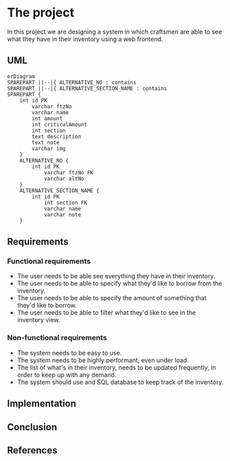 # The project

In this project we are designing a system in which craftsmen are able to see what they have in their inventory using a web frontend.

## UML

```mermaid
erDiagram
SPAREPART ||--|{ ALTERNATIVE_NO : contains
SPAREPART ||--|{ ALTERNATIVE_SECTION_NAME : contains
SPAREPART {
	int id PK
		varchar ftzNo
		varchar name
		int amount
		int criticalAmount
		int section
		text description
		text note
		varchar img
	}
	ALTERNATIVE_NO {
		int id PK
			varchar ftzNo FK
			varchar altNo
	}
	ALTERNATIVE_SECTION_NAME {
		int id PK
			int section FK
			varchar name
			varchar note
	}
```

## Requirements

### Functional requirements

- The user needs to be able see everything they have in their inventory.
- The user needs to be able to specify what they'd like to borrow from the inventory.
- The user needs to be able to specify the amount of something that they'd like to borrow.
- The user needs to be able to filter what they'd like to see in the inventory view.

### Non-functional requirements

- The system needs to be easy to use.
- The system needs to be highly performant, even under load.
- The list of what's in their inventory, needs to be updated frequently, in order to keep up with any demand.
- The system should use and SQL database to keep track of the inventory.

## Implementation

## Conclusion

## References
